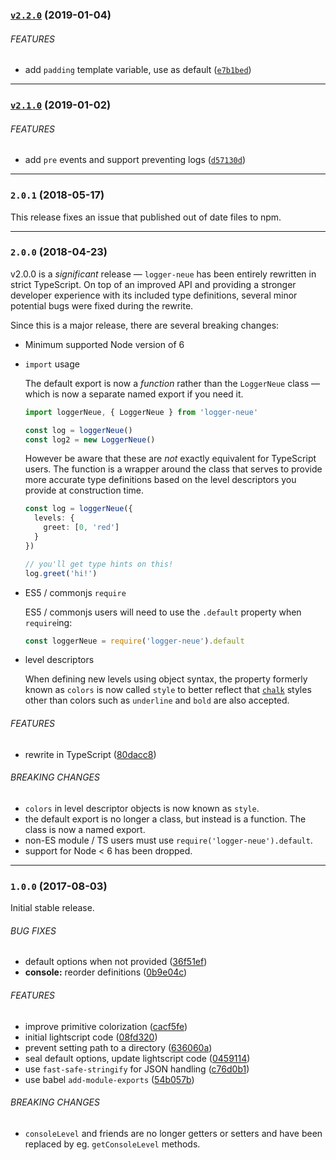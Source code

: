 <a name="v2.2.0"></a>
### [`v2.2.0`](https://github.com/citycide/logger-neue/compare/v2.1.0...v2.2.0) (2019-01-04)


###### FEATURES

* add `padding` template variable, use as default ([`e7b1bed`](https://github.com/citycide/logger-neue/commit/e7b1bedc6d3d3dc6f82da3d21a3982d0f632bf3b))

---

<a name="v2.1.0"></a>
### [`v2.1.0`](https://github.com/citycide/logger-neue/compare/v2.0.1...v2.1.0) (2019-01-02)


###### FEATURES

* add `pre` events and support preventing logs ([`d57130d`](https://github.com/citycide/logger-neue/commit/d57130d2f523514c4f030eda0309cc558eaef0d5))

---

<a name="2.0.1"></a>
### `2.0.1` (2018-05-17)

This release fixes an issue that published out of date files to npm.

---

<a name="2.0.0"></a>
### `2.0.0` (2018-04-23)

v2.0.0 is a _significant_ release &mdash; `logger-neue` has been entirely rewritten
in strict TypeScript. On top of an improved API and providing a stronger developer
experience with its included type definitions, several minor potential bugs were
fixed during the rewrite.

Since this is a major release, there are several breaking changes:

* Minimum supported Node version of 6

* `import` usage

  The default export is now a _function_ rather than the `LoggerNeue` class &mdash;
  which is now a separate named export if you need it.

  ```ts
  import loggerNeue, { LoggerNeue } from 'logger-neue'

  const log = loggerNeue()
  const log2 = new LoggerNeue()
  ```

  However be aware that these are _not_ exactly equivalent for TypeScript users. The function
  is a wrapper around the class that serves to provide more accurate type definitions based
  on the level descriptors you provide at construction time.

  ```ts
  const log = loggerNeue({
    levels: {
      greet: [0, 'red']
    }
  })

  // you'll get type hints on this!
  log.greet('hi!')
  ```
* ES5 / commonjs `require`

  ES5 / commonjs users will need to use the `.default` property when `require`ing:

  ```js
  const loggerNeue = require('logger-neue').default
  ```

* level descriptors

  When defining new levels using object syntax, the property formerly known as `colors` is now
  called `style` to better reflect that [`chalk`](https://github.com/chalk/chalk#styles) styles
  other than colors such as `underline` and `bold` are also accepted.

###### FEATURES

* rewrite in TypeScript ([80dacc8](https://github.com/citycide/logger-neue/commit/80dacc8))

###### BREAKING CHANGES

* `colors` in level descriptor objects is now known as `style`.
* the default export is no longer a class, but instead is a function. The class is now a named export.
* non-ES module / TS users must use `require('logger-neue').default`.
* support for Node < 6 has been dropped.

---

<a name="1.0.0"></a>
### `1.0.0` (2017-08-03)

Initial stable release.

###### BUG FIXES

* default options when not provided ([36f51ef](https://github.com/citycide/logger-neue/commit/36f51ef))
* **console:** reorder definitions ([0b9e04c](https://github.com/citycide/logger-neue/commit/0b9e04c))


###### FEATURES

* improve primitive colorization ([cacf5fe](https://github.com/citycide/logger-neue/commit/cacf5fe))
* initial lightscript code ([08fd320](https://github.com/citycide/logger-neue/commit/08fd320))
* prevent setting path to a directory ([636060a](https://github.com/citycide/logger-neue/commit/636060a))
* seal default options, update lightscript code ([0459114](https://github.com/citycide/logger-neue/commit/0459114))
* use `fast-safe-stringify` for JSON handling ([c76d0b1](https://github.com/citycide/logger-neue/commit/c76d0b1))
* use babel `add-module-exports` ([54b057b](https://github.com/citycide/logger-neue/commit/54b057b))


###### BREAKING CHANGES

* `consoleLevel` and friends are no longer getters or setters and have been replaced by eg. `getConsoleLevel` methods.
